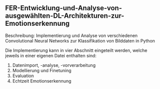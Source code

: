 ## FER-Entwicklung-und-Analyse-von-ausgewählten-DL-Architekturen-zur-Emotionserkennung

Beschreibung: Implementierung und Analyse von verschiedenen Convolutional Neural Networks zur Klassifikation von Bilddaten in Python

Die Implementierung kann in vier Abschnitt eingeteilt werden, welche jeweils in einer eigenen Datei enthalten sind:
1. Datenimport, -analyse, -vorverarbeitung
2. Modellierung und Finetuning
3. Evaluation
4. Echtzeit Emotionserkennung
